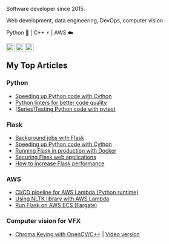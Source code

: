 Software developer since 2015.

Web development, data engineering, DevOps, computer vision 

Python 🐍 | 
C++ ⚡  |
AWS ☁️ 


[<img align="left" alt="LinkedIn | LinkedIn" width="22px" src="https://cdn.jsdelivr.net/npm/simple-icons@v3/icons/linkedin.svg" />][linkedin] 

[<img align="left" alt="Blog | LinkedIn" width="22px" src="https://cdn.jsdelivr.net/npm/simple-icons@v3/icons/rss.svg" />][blog] 


[<img align="left" alt="Blog | LinkedIn" width="22px" src="https://cdn.jsdelivr.net/npm/simple-icons@v3/icons/stackoverflow.svg" />][stackoverflow]<br/>

## My Top Articles 

### Python

- [Speeding up Python code with Cython](https://smirnov-am.github.io/cython/)
- [Python linters for better code quality](https://smirnov-am.github.io/python-linters-for-better-code-quality/)
- [[Series]Testing Python code with pytest](https://smirnov-am.github.io/pytest-why-testing/)

### Flask

- [Background jobs with Flask](https://smirnov-am.github.io/background-jobs-with-flask/)
- [Speeding up Python code with Cython](https://smirnov-am.github.io/cython/)
- [Running Flask in production with Docker](https://smirnov-am.github.io/running-flask-in-production-with-docker/)
- [Securing Flask web applications](https://smirnov-am.github.io/securing-flask-web-applications/)
- [How to increase Flask performance](https://smirnov-am.github.io/flask-perf/)

### AWS

- [CI/CD pipeline for AWS Lambda (Python runtime)
](https://smirnov-am.github.io/ci-ci-pipeline-for-aws-lambda-python-runtime/)
- [Using NLTK library with AWS Lambda](https://smirnov-am.github.io/using-nltk-library-with-aws-lambda/)
- [Run Flask on AWS ECS (Fargate)](https://smirnov-am.github.io/run-flask-on-aws-ecs/)

### Computer vision for VFX
- [Chroma Keying with OpenCV/C++](https://smirnov-am.github.io/chromakeying/) | [Video version](https://youtu.be/Q7X4agNKU3k)




  


[linkedin]: https://linkedin.com/in/smirnovam
[blog]: https://smirnov-am.github.io/
[stackoverflow]: https://stackoverflow.com/users/4947938/alexey-smirnov
